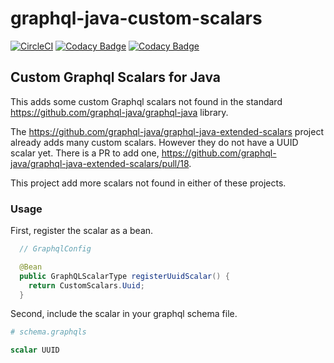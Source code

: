 # graphql-java-custom-scalars

[![CircleCI](https://circleci.com/gh/ketiko/graphql-java-custom-scalars/tree/master.svg?style=svg)](https://circleci.com/gh/ketiko/graphql-java-custom-scalars/tree/master) [![Codacy Badge](https://app.codacy.com/project/badge/Grade/36c34c1774cf47af8bd95bf54651529b)](https://www.codacy.com/manual/ketiko/graphql-java-custom-scalars?utm_source=github.com&amp;utm_medium=referral&amp;utm_content=ketiko/graphql-java-custom-scalars&amp;utm_campaign=Badge_Grade) [![Codacy Badge](https://app.codacy.com/project/badge/Coverage/36c34c1774cf47af8bd95bf54651529b)](https://www.codacy.com/manual/ketiko/graphql-java-custom-scalars?utm_source=github.com&utm_medium=referral&utm_content=ketiko/graphql-java-custom-scalars&utm_campaign=Badge_Coverage)

## Custom Graphql Scalars for Java

This adds some custom Graphql scalars not found in the standard https://github.com/graphql-java/graphql-java library.

The https://github.com/graphql-java/graphql-java-extended-scalars project already adds many custom scalars.
However they do not have a UUID scalar yet. There is a PR to add one, https://github.com/graphql-java/graphql-java-extended-scalars/pull/18.

This project add more scalars not found in either of these projects.

### Usage

First, register the scalar as a bean.
```java
  // GraphqlConfig

  @Bean
  public GraphQLScalarType registerUuidScalar() {
    return CustomScalars.Uuid;
  }
```

Second, include the scalar in your graphql schema file.
```graphql
# schema.graphqls

scalar UUID
```